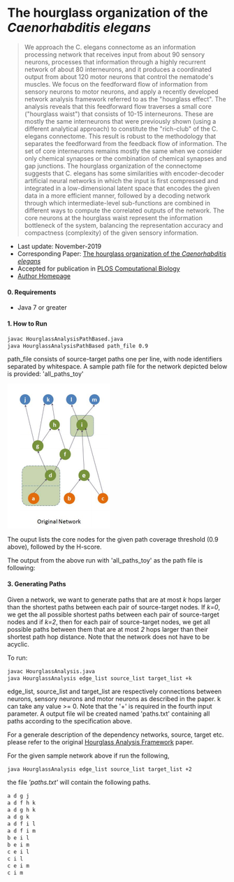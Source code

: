 # The hourglass organization of the _Caenorhabditis elegans_
> We approach the C. elegans connectome as an information processing network that receives input from about 90 sensory neurons, processes that information through a highly recurrent network of about 80 interneurons, and it produces a coordinated output from about 120 motor neurons that control the nematode's muscles. We focus on the feedforward flow of information from sensory neurons to motor neurons, and apply a recently developed network analysis framework referred to as the "hourglass effect". The analysis reveals that this feedforward flow traverses a small core ("hourglass waist") that consists of 10-15 interneurons. These are mostly the same interneurons that were previously shown (using a different analytical approach) to constitute the "rich-club" of the C. elegans connectome. This result is robust to the methodology that separates the feedforward from the feedback flow of information. The set of core interneurons remains mostly the same when we consider only chemical synapses or the combination of chemical synapses and gap junctions. The hourglass organization of the connectome suggests that C. elegans has some similarities with encoder-decoder artificial neural networks in which the input is first compressed and integrated in a low-dimensional latent space that encodes the given data in a more efficient manner, followed by a decoding network through which intermediate-level sub-functions are combined in different ways to compute the correlated outputs of the network. The core neurons at the hourglass waist represent the information bottleneck of the system, balancing the representation accuracy and compactness (complexity) of the given sensory information.


* Last update: November-2019 
* Corresponding Paper: [The hourglass organization of the _Caenorhabditis elegans_](https://www.biorxiv.org/content/biorxiv/early/2019/04/07/600999.full.pdf)
* Accepted for publication in [PLOS Computational Biology](https://journals.plos.org/ploscompbiol)
* [Author Homepage](http://sites.google.com/site/kmsabrin)


#### 0. Requirements

* Java 7 or greater


#### 1. How to Run
```
javac HourglassAnalysisPathBased.java
java HourglassAnalysisPathBased path_file 0.9
```

path_file consists of source-target paths one per line, with node identifiers separated by whitespace. A sample path file for the network depicted below is provided: 'all_paths_toy'

![alt text](sample_in.png)

The ouput lists the core nodes for the given path coverage threshold (0.9 above), followed by the H-score.

The output from the above run with 'all_paths_toy' as the path file is following:


#### 3. Generating Paths
Given a network, we want to generate paths that are at most _k_ hops larger than the shortest paths between each pair of source-target nodes. If _k=0_, we get the all possible shortest paths between each pair of source-target nodes and if _k=2_, then for each pair of source-target nodes, we get all possible paths between them that are at most _2_ hops larger than their shortest path hop distance. Note that the network does not have to be acyclic. 

To run:
```
javac HourglassAnalysis.java
java HourglassAnalysis edge_list source_list target_list +k
```

edge_list, source_list and target_list are respectively connections between neurons, sensory neurons and motor neurons as described in the paper. k can take any value >= 0. Note that the '+' is required in the fourth input parameter. A output file wil be created named 'paths.txt' containing all paths according to the specification above.

For a generale description of the dependency networks, source, target etc. please refer to the original [Hourglass Analysis Framework](https://arxiv.org/pdf/1605.05025.pdf) paper.

For the given sample network above if run the following,
```
java HourglassAnalysis edge_list source_list target_list +2
```
the file _'paths.txt'_ will contain the following paths.
```
a d g j 
a d f h k 
a d g h k 
a d g k 
a d f i l 
a d f i m 
b e i l 
b e i m 
c e i l 
c i l 
c e i m 
c i m 
```

